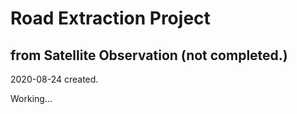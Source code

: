 # Road Extraction Project

## from Satellite Observation (not completed.)

2020-08-24 created.

Working...
